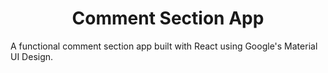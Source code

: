 <h1 align="center">
  Comment Section App
</h1>

A functional comment section app built with React using Google's Material UI Design.
